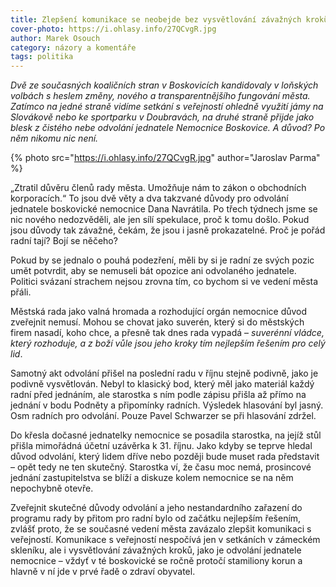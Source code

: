 ```yaml
---
title: Zlepšení komunikace se neobejde bez vysvětlování závažných kroků
cover-photo: https://i.ohlasy.info/27QCvgR.jpg
author: Marek Osouch
category: názory a komentáře
tags: politika
---
```


*Dvě ze současných koaličních stran v Boskovicích kandidovaly v loňských volbách s heslem změny, nového a transparentnějšího fungování města. Zatímco na jedné straně vidíme setkání s veřejností ohledně využití jámy na Slovákově nebo ke sportparku v Doubravách, na druhé straně přijde jako blesk z čistého nebe odvolání jednatele Nemocnice Boskovice. A důvod? Po něm nikomu nic není.*

{% photo src="https://i.ohlasy.info/27QCvgR.jpg" author="Jaroslav Parma" %}

„Ztratil důvěru členů rady města. Umožňuje nám to zákon o obchodních korporacích.“ To jsou dvě věty a dva takzvané důvody pro odvolání jednatele boskovické nemocnice Dana Navrátila. Po třech týdnech jsme se nic nového nedozvěděli, ale jen sílí spekulace, proč k tomu došlo. Pokud jsou  důvody tak závažné, čekám, že jsou i jasně prokazatelné. Proč je pořád radní tají? Bojí se něčeho?

Pokud by se jednalo o pouhá podezření, měli by si je radní ze svých pozic umět potvrdit, aby se nemuseli bát opozice ani odvolaného jednatele. Politici svázaní strachem nejsou zrovna tím, co bychom si ve vedení města přáli.

Městská rada jako valná hromada a rozhodující orgán nemocnice důvod zveřejnit nemusí. Mohou se chovat jako suverén, který si do městských firem nasadí, koho chce, a přesně tak dnes rada vypadá – *suverénní vládce, který rozhoduje, a z boží vůle jsou jeho kroky tím nejlepším řešením pro celý lid*.

Samotný akt odvolání přišel na poslední radu v říjnu stejně podivně, jako je podivně vysvětlován. Nebyl to klasický bod, který měl jako materiál každý radní před jednáním, ale starostka s ním podle zápisu přišla až přímo na jednání v bodu Podněty a připomínky radních. Výsledek hlasování byl jasný. Osm radních pro odvolání. Pouze Pavel Schwarzer se při hlasování zdržel.

Do křesla dočasné jednatelky nemocnice se posadila starostka, na jejíž stůl přišla mimořádná účetní uzávěrka k 31. říjnu. Jako kdyby se teprve hledal důvod odvolání, který lidem dříve nebo později bude muset rada představit – opět tedy ne ten skutečný. Starostka ví, že času moc nemá, prosincové jednání zastupitelstva se blíží a diskuze kolem nemocnice se na něm nepochybně otevře.

Zveřejnit skutečné důvody odvolání a jeho nestandardního zařazení do programu rady by přitom pro radní bylo od začátku nejlepším řešením, zvlášť proto, že se současné vedení města zavázalo zlepšit komunikaci s veřejností. Komunikace s veřejností nespočívá jen v setkáních v zámeckém skleníku, ale i vysvětlování závažných kroků, jako je odvolání jednatele nemocnice – vždyť v té boskovické se ročně protočí stamiliony korun a hlavně v ní jde v prvé řadě o zdraví obyvatel.
